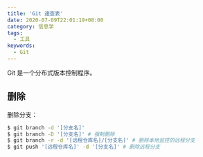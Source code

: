 ```yaml
---
title: 'Git 速查表'
date: 2020-07-09T22:01:19+08:00
category: 信息学
tags:
  - 工具
keywords:
  - Git
---
```


Git 是一个分布式版本控制程序。

<!-- more -->

<a name="删除" />

## 删除

删除分支：

```sh
$ git branch -d '[分支名]'
$ git branch -D '[分支名]' # 强制删除
$ git branch -r -d '[远程仓库名]/[分支名]' # 删除本地监控的远程分支
$ git push '[远程仓库名]' -d '[分支名]' # 删除远程分支
```
